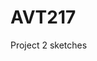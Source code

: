 # AVT217
<html>
<body>
  <p> Project 2 sketches <a href="https://albertayy-rgb.github.io/AVT217/p2/Project2sketches.html> </p>
    </body>
    </html>
